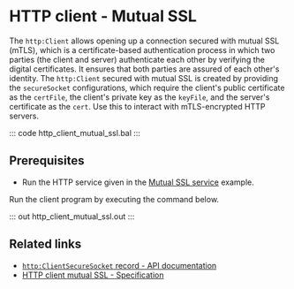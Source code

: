 # HTTP client - Mutual SSL

The `http:Client` allows opening up a connection secured with mutual SSL (mTLS), which is a certificate-based authentication process in which two parties (the client and server) authenticate each other by verifying the digital certificates. It ensures that both parties are assured of each other's identity. The `http:Client` secured with mutual SSL is created by providing the `secureSocket` configurations, which require the client's public certificate as the `certFile`, the client's private key as the `keyFile`, and the server's certificate as the `cert`. Use this to interact with mTLS-encrypted HTTP servers.

::: code http_client_mutual_ssl.bal :::

## Prerequisites
- Run the HTTP service given in the [Mutual SSL service](/learn/by-example/http-service-mutual-ssl/) example.

Run the client program by executing the command below.

::: out http_client_mutual_ssl.out :::

## Related links
- [`http:ClientSecureSocket` record - API documentation](https://lib.ballerina.io/ballerina/http/latest#ClientSecureSocket)
- [HTTP client mutual SSL - Specification](/spec/http/#924-client---mutual-ssl)
